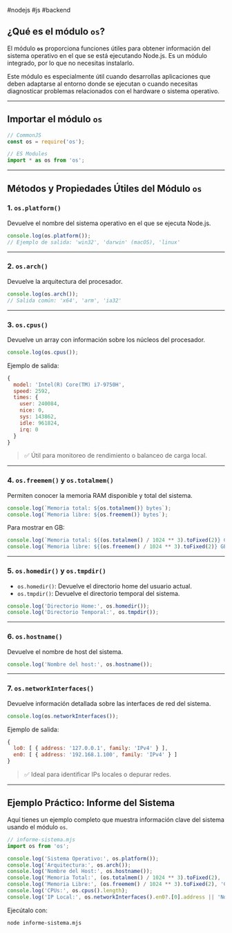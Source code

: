 #nodejs #js #backend

## ¿Qué es el módulo `os`?

El módulo **`os`** proporciona funciones útiles para obtener información del sistema operativo en el que se está ejecutando Node.js. Es un módulo integrado, por lo que no necesitas instalarlo.

Este módulo es especialmente útil cuando desarrollas aplicaciones que deben adaptarse al entorno donde se ejecutan o cuando necesitas diagnosticar problemas relacionados con el hardware o sistema operativo.

---

## Importar el módulo `os`

```javascript
// CommonJS
const os = require('os');

// ES Modules
import * as os from 'os';
```

---

## Métodos y Propiedades Útiles del Módulo `os`

### 1. `os.platform()`

Devuelve el nombre del sistema operativo en el que se ejecuta Node.js.

```javascript
console.log(os.platform());
// Ejemplo de salida: 'win32', 'darwin' (macOS), 'linux'
```

---

### 2. `os.arch()`

Devuelve la arquitectura del procesador.

```javascript
console.log(os.arch());
// Salida común: 'x64', 'arm', 'ia32'
```

---

### 3. `os.cpus()`

Devuelve un array con información sobre los núcleos del procesador.

```javascript
console.log(os.cpus());
```

Ejemplo de salida:
```javascript
{
  model: 'Intel(R) Core(TM) i7-9750H',
  speed: 2592,
  times: {
    user: 240084,
    nice: 0,
    sys: 143862,
    idle: 961824,
    irq: 0
  }
}
```

> ✅ Útil para monitoreo de rendimiento o balanceo de carga local.

---

### 4. `os.freemem()` y `os.totalmem()`

Permiten conocer la memoria RAM disponible y total del sistema.

```javascript
console.log(`Memoria total: ${os.totalmem()} bytes`);
console.log(`Memoria libre: ${os.freemem()} bytes`);
```

Para mostrar en GB:

```javascript
console.log(`Memoria total: ${(os.totalmem() / 1024 ** 3).toFixed(2)} GB`);
console.log(`Memoria libre: ${(os.freemem() / 1024 ** 3).toFixed(2)} GB`);
```

---

### 5. `os.homedir()` y `os.tmpdir()`

- `os.homedir()`: Devuelve el directorio home del usuario actual.
- `os.tmpdir()`: Devuelve el directorio temporal del sistema.

```javascript
console.log('Directorio Home:', os.homedir());
console.log('Directorio Temporal:', os.tmpdir());
```

---

### 6. `os.hostname()`

Devuelve el nombre de host del sistema.

```javascript
console.log('Nombre del host:', os.hostname());
```

---

### 7. `os.networkInterfaces()`

Devuelve información detallada sobre las interfaces de red del sistema.

```javascript
console.log(os.networkInterfaces());
```

Ejemplo de salida:
```javascript
{
  lo0: [ { address: '127.0.0.1', family: 'IPv4' } ],
  en0: [ { address: '192.168.1.100', family: 'IPv4' } ]
}
```

> ✅ Ideal para identificar IPs locales o depurar redes.

---

## Ejemplo Práctico: Informe del Sistema

Aquí tienes un ejemplo completo que muestra información clave del sistema usando el módulo `os`.

```javascript
// informe-sistema.mjs
import os from 'os';

console.log('Sistema Operativo:', os.platform());
console.log('Arquitectura:', os.arch());
console.log('Nombre del Host:', os.hostname());
console.log('Memoria Total:', (os.totalmem() / 1024 ** 3).toFixed(2), 'GB');
console.log('Memoria Libre:', (os.freemem() / 1024 ** 3).toFixed(2), 'GB');
console.log('CPUs:', os.cpus().length);
console.log('IP Local:', os.networkInterfaces().en0?.[0].address || 'No disponible');
```

Ejecútalo con:
```bash
node informe-sistema.mjs
```

